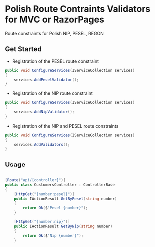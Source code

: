 # Polish Route Contraints Validators for MVC or RazorPages
Route constraints for Polish NIP, PESEL, REGON

## Get Started

- Registration of the PESEL route constraint

~~~ csharp
public void ConfigureServices(IServiceCollection services)
{
    services.AddPeselValidator();
}
~~~

- Registration of the NIP route constraint

~~~ csharp
public void ConfigureServices(IServiceCollection services)
{
    services.AddNipValidator();
}
~~~

- Registration of the NIP and PESEL route constraints
            
~~~ csharp
public void ConfigureServices(IServiceCollection services)
{
    services.AddValidators();
}
~~~


## Usage

~~~ csharp

[Route("api/[controller]")]
public class CustomersController : ControllerBase
{
    [HttpGet("{number:pesel}")]
    public IActionResult GetByPesel(string number)
    {
        return Ok($"Pesel {number}");
    }

    [HttpGet("{number:nip}")]
    public IActionResult GetByNip(string number)
    {
        return Ok($"Nip {number}");
    }
~~~

